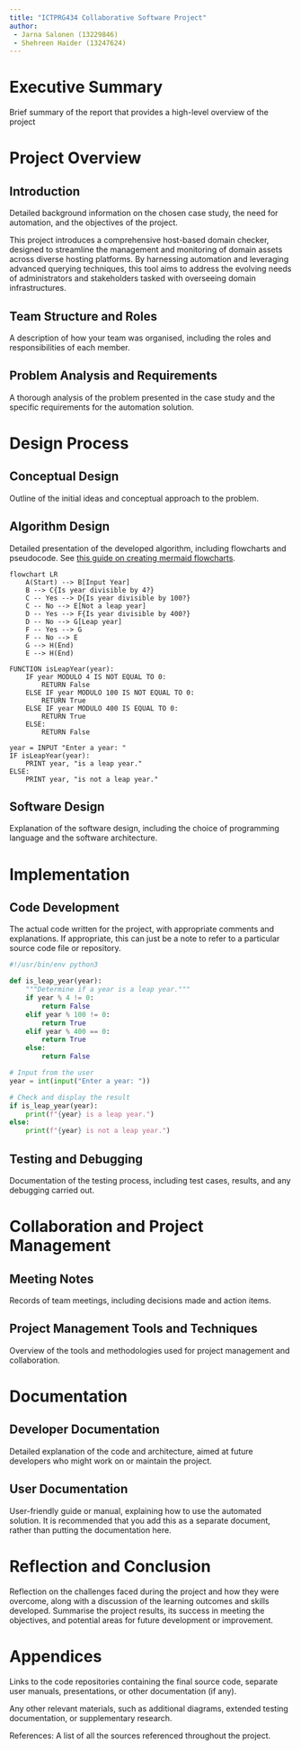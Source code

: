 ```yaml
---
title: "ICTPRG434 Collaborative Software Project"
author: 
 - Jarna Salonen (13229846)
 - Shehreen Haider (13247624)
---
```


# Executive Summary

Brief summary of the report that provides a high-level overview of the project

# Project Overview

## Introduction

Detailed background information on the chosen case study, the need for automation, and the objectives of the project.

This project introduces a comprehensive host-based domain checker, designed to streamline the management and monitoring of domain assets across diverse hosting platforms. By harnessing automation and leveraging advanced querying techniques, this tool aims to address the evolving needs of administrators and stakeholders tasked with overseeing domain infrastructures.

## Team Structure and Roles

A description of how your team was organised, including the roles and responsibilities of each member.

## Problem Analysis and Requirements

A thorough analysis of the problem presented in the case study and the specific requirements for the automation solution.

# Design Process

## Conceptual Design

Outline of the initial ideas and conceptual approach to the problem.

## Algorithm Design

Detailed presentation of the developed algorithm, including flowcharts and pseudocode. See [this guide on creating mermaid flowcharts](https://mermaid.js.org/syntax/flowchart.html).

```mermaid
flowchart LR
    A(Start) --> B[Input Year]
    B --> C{Is year divisible by 4?}
    C -- Yes --> D{Is year divisible by 100?}
    C -- No --> E[Not a leap year]
    D -- Yes --> F{Is year divisible by 400?}
    D -- No --> G[Leap year]
    F -- Yes --> G
    F -- No --> E
    G --> H(End)
    E --> H(End)
```

```
FUNCTION isLeapYear(year):
    IF year MODULO 4 IS NOT EQUAL TO 0:
        RETURN False
    ELSE IF year MODULO 100 IS NOT EQUAL TO 0:
        RETURN True
    ELSE IF year MODULO 400 IS EQUAL TO 0:
        RETURN True
    ELSE:
        RETURN False

year = INPUT "Enter a year: "
IF isLeapYear(year):
    PRINT year, "is a leap year."
ELSE:
    PRINT year, "is not a leap year."
```

## Software Design

Explanation of the software design, including the choice of programming language and the software architecture.

# Implementation

## Code Development

The actual code written for the project, with appropriate comments and explanations. If appropriate, this can just be a note to refer to a particular source code file or repository.

```python
#!/usr/bin/env python3

def is_leap_year(year):
    """Determine if a year is a leap year."""
    if year % 4 != 0:
        return False
    elif year % 100 != 0:
        return True
    elif year % 400 == 0:
        return True
    else:
        return False

# Input from the user
year = int(input("Enter a year: "))

# Check and display the result
if is_leap_year(year):
    print(f"{year} is a leap year.")
else:
    print(f"{year} is not a leap year.")
```

## Testing and Debugging

Documentation of the testing process, including test cases, results, and any debugging carried out.

# Collaboration and Project Management

## Meeting Notes

Records of team meetings, including decisions made and action items.

## Project Management Tools and Techniques

Overview of the tools and methodologies used for project management and collaboration.

# Documentation

## Developer Documentation

Detailed explanation of the code and architecture, aimed at future developers who might work on or maintain the project.

## User Documentation

User-friendly guide or manual, explaining how to use the automated solution. It is recommended that you add this as a separate document, rather than putting the documentation here.

# Reflection and Conclusion

Reflection on the challenges faced during the project and how they were overcome, along with a discussion of the learning outcomes and skills developed. Summarise the project results, its success in meeting the objectives, and potential areas for future development or improvement.

# Appendices

Links to the code repositories containing the final source code, separate user manuals, presentations, or other documentation (if any).

Any other relevant materials, such as additional diagrams, extended testing documentation, or supplementary research.

References: A list of all the sources referenced throughout the project.